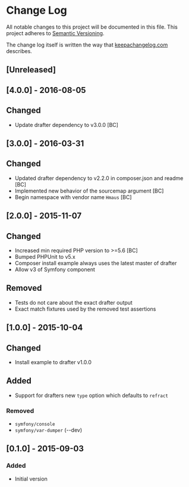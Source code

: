 # Change Log
All notable changes to this project will be documented in this file.
This project adheres to [Semantic Versioning](http://semver.org/).

The change log itself is written the way that [keepachangelog.com](http://keepachangelog.com/) describes.

## [Unreleased]

## [4.0.0] - 2016-08-05
## Changed
- Update drafter dependency to v3.0.0 [BC]

## [3.0.0] - 2016-03-31
## Changed
- Updated drafter dependency to v2.2.0 in composer.json and readme [BC]
- Implemented new behavior of the sourcemap argument [BC]
- Begin namespace with vendor name `Hmaus` [BC]

## [2.0.0] - 2015-11-07
## Changed
- Increased min required PHP version to >=5.6 [BC]
- Bumped PHPUnit to v5.x
- Composer install example always uses the latest master of drafter
- Allow v3 of Symfony component

## Removed
- Tests do not care about the exact drafter output
- Exact match fixtures used by the removed test assertions

## [1.0.0] - 2015-10-04
## Changed
- Install example to drafter v1.0.0

## Added
- Support for drafters new `type` option which defaults to `refract`

### Removed
- `symfony/console`
- `symfony/var-dumper` (--dev)

## [0.1.0] - 2015-09-03
### Added
- Initial version
